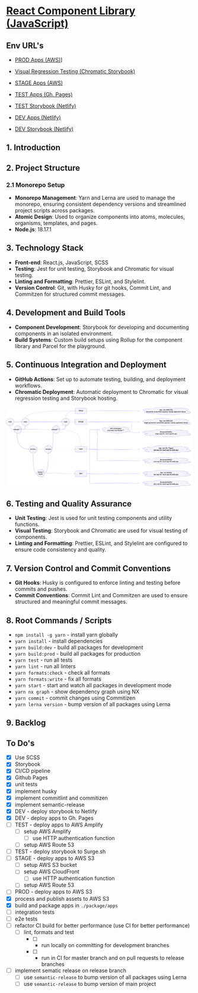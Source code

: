 # [React Component Library (JavaScript)](https://paulalexserban.github.io/prj--reactjs-application-library/)

## Env URL's

-   [PROD Apps (AWS)](paulserban.eu/portfolio-apps/prj--reactjs-application-library)]
-   [Visual Regression Testing (Chromatic Storybook)](https://www.chromatic.com/builds?appId=65377a1a1bdfa753f1c280b8)

-   [STAGE Apps (AWS)](stage.paulserban.eu/portfolio-apps/prj--reactjs-application-library)

-   [TEST Apps (Gh. Pages)](https://paulalexserban.github.io/prj--reactjs-application-library/)
-   [TEST Storybook (Netlify)](https://test-cmp-lib-react-app-lib.netlify.app/)

-   [DEV Apps (Netlify)](https://dev-app-list-react-app-lib.netlify.app/)
-   [DEV Storybook (Netlify)](https://dev-cmp-lib-react-app-lib.netlify.app/)

## 1. Introduction

## 2. Project Structure

### 2.1 Monorepo Setup

-   **Monorepo Management**: Yarn and Lerna are used to manage the monorepo, ensuring consistent dependency versions and streamlined project scripts across packages.
-   **Atomic Design**: Used to organize components into atoms, molecules, organisms, templates, and pages.
-   **Node.js**: 18.17.1

## 3. Technology Stack

-   **Front-end**: React.js, JavaScript, SCSS
-   **Testing**: Jest for unit testing, Storybook and Chromatic for visual testing.
-   **Linting and Formatting**: Prettier, ESLint, and Stylelint.
-   **Version Control**: Git, with Husky for git hooks, Commit Lint, and Commitzen for structured commit messages.

## 4. Development and Build Tools

-   **Component Development**: Storybook for developing and documenting components in an isolated environment.
-   **Build Systems**: Custom build setups using Rollup for the component library and Parcel for the playground.

## 5. Continuous Integration and Deployment

-   **GitHub Actions**: Set up to automate testing, building, and deployment workflows.
-   **Chromatic Deployment**: Automatic deployment to Chromatic for visual regression testing and Storybook hosting.

![CI-CD](./wiki/ci-cd.png)

## 6. Testing and Quality Assurance

-   **Unit Testing**: Jest is used for unit testing components and utility functions.
-   **Visual Testing**: Storybook and Chromatic are used for visual testing of components.
-   **Linting and Formatting**: Prettier, ESLint, and Stylelint are configured to ensure code consistency and quality.

## 7. Version Control and Commit Conventions

-   **Git Hooks**: Husky is configured to enforce linting and testing before commits and pushes.
-   **Commit Conventions**: Commit Lint and Commitzen are used to ensure structured and meaningful commit messages.

## 8. Root Commands / Scripts

-   `npm install -g yarn` - install yarn globally
-   `yarn install` - install dependencies
-   `yarn build:dev` - build all packages for development
-   `yarn build:prod` - build all packages for production
-   `yarn test` - run all tests
-   `yarn lint` - run all linters
-   `yarn formats:check` - check all formats
-   `yarn formats:write` - fix all formats
-   `yarn start` - start and watch all packages in development mode
-   `yarn nx graph` - show dependency graph using NX
-   `yarn commit` - commit changes using Commitizen
-   `yarn lerna version` - bump version of all packages using Lerna

## 9. Backlog

## To Do's

-   [x] Use SCSS
-   [x] Storybook
-   [x] CI/CD pipeline
-   [x] Github Pages
-   [x] unit tests
-   [x] implement husky
-   [x] implement commitlint and commitizen
-   [x] implement semantic-release
-   [x] DEV - deploy storybook to Netlify
-   [x] DEV - deploy apps to Gh. Pages
-   [ ] TEST - deploy apps to AWS Amplify
    -   [ ] setup AWS Amplify
        -   [ ] use HTTP authentication function
    -   [ ] setup AWS Route 53
-   [ ] TEST - deploy storybook to Surge.sh
-   [ ] STAGE - deploy apps to AWS S3
    -   [ ] setup AWS S3 bucket
    -   [ ] setup AWS CloudFront
        -   [ ] use HTTP authentication function
    -   [ ] setup AWS Route 53
-   [ ] PROD - deploy apps to AWS S3
-   [x] process and publish assets to AWS S3
-   [x] build and package apps in `./package/apps`
-   [ ] integration tests
-   [ ] e2e tests
-   [ ] refactor CI build for better performance (use CI for better performance)
    -   [ ] lint, formats and test
        -   [ ] -   run locally on committing for development branches
        -   [ ] -   run in CI for master branch and on pull requests to release branches
-   [ ] implement sematic release on release branch
    -   [ ] use `semantic-release` to bump version of all packages using Lerna
    -   [ ] use `semantic-release` to bump version of main project
